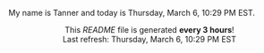 My name is Tanner and today is Thursday, March 6, 10:29 PM EST.

<p align="center">This <i>README</i> file is generated <b>every 3 hours</b>!</br>Last refresh: Thursday, March 6, 10:29 PM EST<br /></p>
